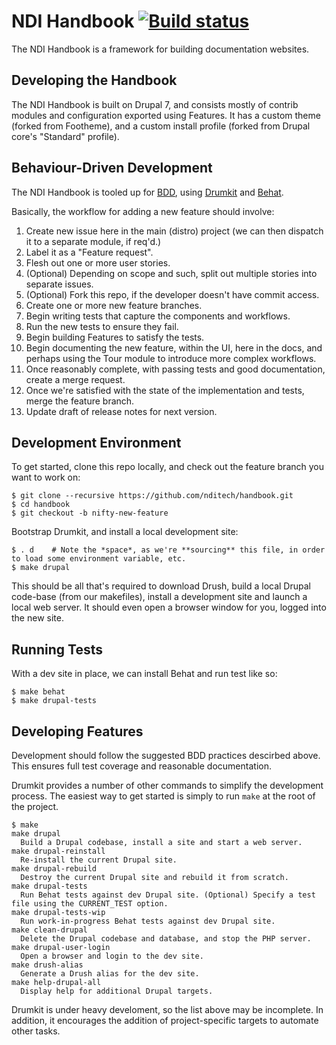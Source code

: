 NDI Handbook [![Build status](https://travis-ci.org/nditech/handbook.svg)](https://travis-ci.org/nditech/handbook)
============

The NDI Handbook is a framework for building documentation websites.


Developing the Handbook
-----------------------

The NDI Handbook is built on Drupal 7, and consists mostly of contrib modules and configuration exported using Features. It has a custom theme (forked from Footheme), and a custom install profile (forked from Drupal core's "Standard" profile).


Behaviour-Driven Development
----------------------------

The NDI Handbook is tooled up for [BDD](https://en.wikipedia.org/wiki/Behavior-driven_development), using [Drumkit](http://drumk.it) and [Behat](http://behat.org).

Basically, the workflow for adding a new feature should involve:

1. Create new issue here in the main (distro) project (we can then dispatch it to a separate module, if req'd.)
2. Label it as a "Feature request".
3. Flesh out one or more user stories.
4. (Optional) Depending on scope and such, split out multiple stories into separate issues.
5. (Optional) Fork this repo, if the developer doesn't have commit access.
6. Create one or more new feature branches.
7. Begin writing tests that capture the components and workflows.
8. Run the new tests to ensure they fail.
9. Begin building Features to satisfy the tests.
10. Begin documenting the new feature, within the UI, here in the docs, and perhaps using the Tour module to introduce more complex workflows.
10. Once reasonably complete, with passing tests and good documentation, create a merge request.
11. Once we're satisfied with the state of the implementation and tests, merge the feature branch.
12. Update draft of release notes for next version.


Development Environment
-----------------------

To get started, clone this repo locally, and check out the feature branch you want to work on:

    $ git clone --recursive https://github.com/nditech/handbook.git
    $ cd handbook
    $ git checkout -b nifty-new-feature

Bootstrap Drumkit, and install a local development site:

    $ . d    # Note the *space*, as we're **sourcing** this file, in order to load some environment variable, etc.
    $ make drupal

This should be all that's required to download Drush, build a local Drupal code-base (from our makefiles), install a development site and launch a local web server. It should even open a browser window for you, logged into the new site.


Running Tests
-------------

With a dev site in place, we can install Behat and run test like so:

    $ make behat
    $ make drupal-tests


Developing Features
-------------------

Development should follow the suggested BDD practices descirbed above. This ensures full test coverage and reasonable documentation.

Drumkit provides a number of other commands to simplify the development process. The easiest way to get started is simply to run `make` at the root of the project.


    $ make
    make drupal
      Build a Drupal codebase, install a site and start a web server.
    make drupal-reinstall
      Re-install the current Drupal site.
    make drupal-rebuild
      Destroy the current Drupal site and rebuild it from scratch.
    make drupal-tests
      Run Behat tests against dev Drupal site. (Optional) Specify a test file using the CURRENT_TEST option.
    make drupal-tests-wip
      Run work-in-progress Behat tests against dev Drupal site.
    make clean-drupal
      Delete the Drupal codebase and database, and stop the PHP server.
    make drupal-user-login
      Open a browser and login to the dev site.
    make drush-alias
      Generate a Drush alias for the dev site.
    make help-drupal-all
      Display help for additional Drupal targets.


Drumkit is under heavy develoment, so the list above may be incomplete. In addition, it encourages the addition of project-specific targets to automate other tasks.
